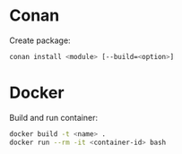 # Conan

Create package:

```sh
conan install <module> [--build=<option>]
```

# Docker

Build and run container:


```sh
docker build -t <name> .
docker run --rm -it <container-id> bash
```
